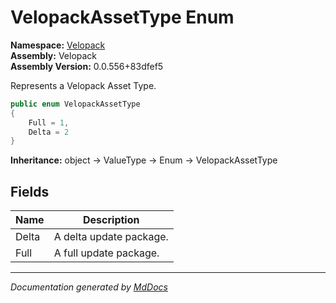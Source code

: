 ﻿<!--  
  <auto-generated>   
    The contents of this file were generated by a tool.  
    Changes to this file may be list if the file is regenerated  
  </auto-generated>   
-->

# VelopackAssetType Enum

**Namespace:** [Velopack](../index.md)  
**Assembly:** Velopack  
**Assembly Version:** 0.0.556+83dfef5

Represents a Velopack Asset Type.

```csharp
public enum VelopackAssetType
{
    Full = 1,
    Delta = 2
}
```

**Inheritance:** object → ValueType → Enum → VelopackAssetType

## Fields

| Name  | Description               |
| ----- | ------------------------- |
| Delta |  A delta update package.  |
| Full  |  A full update package.   |

___

*Documentation generated by [MdDocs](https://github.com/ap0llo/mddocs)*
